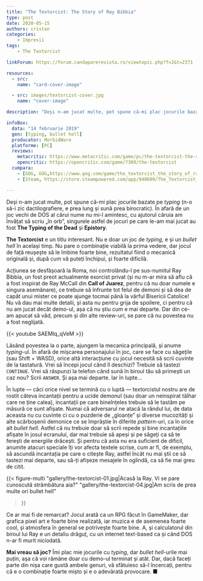 ```yaml
---
title: "The Textorcist: The Story of Ray Bibbia"
type: post
date: 2020-05-15
authors: cristan
categories:
    - Impresii
tags:
    - The Textorcist

linkForum: https://forum.candaparerevista.ro/viewtopic.php?f=2&t=2371

resources:
  - src: 
    name: "card-cover-image"

  - src: images/textorcist-cover.jpg
    name: "cover-image"

description: "Deși n-am jucat multe, pot spune că-mi plac jocurile bazate pe „typing” (n-o să-i zic dactilografiere, e prea lung și sună prea birocratic). În afară de un joc vechi de DOS al cărui nume nu mi-l amintesc, cu ajutorul căruia am învățat să scriu „în orb”, singurele astfel de jocuri pe care le-am mai jucat au fost The Typing of the Dead și Epistory. The Textorcist e un titlu interesant. Nu e doar un joc de typing, e și un bullet hell în același timp. Nu pare o combinație viabilă la prima vedere, dar jocul de față reușește să le îmbine foarte bine, rezultatul fiind o mecanică originală și, după cum vă puteți închipui, și foarte dificilă."

infoBox:
  data: "14 februarie 2019"
  gen: [typing, bullet hell]
  producator: MorbidWare
  platforme: [PC]
  reviews:
    metacritic: https://www.metacritic.com/game/pc/the-textorcist-the-story-of-ray-bibbia
    opencritic: https://opencritic.com/game/7309/the-textorcist
  cumpara:
    - [GOG, GOG,https://www.gog.com/game/the_textorcist_the_story_of_ray_bibbia/]
    - [Steam, https://store.steampowered.com/app/940680/The_Textorcist_The_Story_of_Ray_Bibbia/]

---
```


Deși n-am jucat multe, pot spune că-mi plac jocurile bazate pe _typing_ (n-o să-i zic dactilografiere, e prea lung și sună prea birocratic). În afară de un joc vechi de DOS al cărui nume nu mi-l amintesc, cu ajutorul căruia am învățat să scriu „în orb”, singurele astfel de jocuri pe care le-am mai jucat au fost **The Typing of the Dead** și **Epistory**.

**The Textorcist** e un titlu interesant. Nu e doar un joc de _typing_, e și un _bullet hell_ în același timp. Nu pare o combinație viabilă la prima vedere, dar jocul de față reușește să le îmbine foarte bine, rezultatul fiind o mecanică originală și, după cum vă puteți închipui, și foarte dificilă.

Acțiunea se desfășoară la Roma, noi controlându-l pe sus-numitul Ray Bibbia, un fost preot actualmente exorcist privat (și nu m-ar mira să aflu că a fost inspirat de Ray McCall din **Call of Juarez**, pentru că nu doar numele e singura asemănare), ce trebuie să înfrunte tot felul de demoni și să dea de capăt unui mister ce poate ajunge tocmai până la vârful Bisericii Catolice! Nu vă dau mai multe detalii, și asta nu pentru grija de spoilere, ci pentru că nu am jucat decât demo-ul, așa că nu știu cum e mai departe. Dar din ce-am apucat să văd, precum și din alte review-uri, se pare că nu povestea nu a fost neglijată.

{{< youtube SAEMlq_qVeM >}}

Lăsând povestea la o parte, ajungem la mecanica principală, și anume _typing_-ul. În afară de mișcarea personajului în joc, care se face cu săgețile (sau Shift + WASD), orice altă interacțiune cu jocul necesită să scrii cuvinte de la tastatură. Vrei să începi jocul când îl deschizi? Trebuie să tastezi `CONTINUE`. Vrei să răspunzi la telefon când sună în biroul tău să primești un caz nou? Scrii `ANSWER`. Și așa mai departe. Iar în lupte…

În lupte — căci orice nivel se termină cu o luptă — textorcistul nostru are de rostit câteva incantații pentru a ucide demonul (sau doar un neinspirat tâlhar care ne ține calea), incantații pe care bineînțeles trebuie să le tastăm pe măsură ce sunt afișate. Numai că adversarul ne atacă la rândul lui, de data aceasta nu cu cuvinte ci cu o puzderie de „gloanțe” și diverse mucozități și alte scârboșenii demonice ce se împrăștie în diferite _pattern_-uri, ca în orice alt _bullet hell_. Astfel că nu trebuie doar să scrii repede și bine incantațiile afișate în josul ecranului, dar mai trebuie să apeși și pe săgeți ca să te ferești de energiile drăcești. Și pentru că asta nu era suficient de dificil, anumite atacuri speciale îți vor afecta textele scrise, cum ar fi, de exemplu, să ascundă incantația pe care o citește Ray, astfel încât nu mai știi ce să tastezi mai departe, sau să-ți afișeze mesajele în oglindă, ca să fie mai greu de citit.

{{< figure-multi
    "gallery/the-textorcist-01.jpg|Acasă la Ray. Vi se pare cunoscută strâmbătura aia?"
    "gallery/the-textorcist-04.jpg|Am scris de prea multe ori bullet hell"
>}}

Ce ar mai fi de remarcat? Jocul arată ca un RPG făcut în GameMaker, dar grafica pixel art e foarte bine realizată, iar muzica e de asemenea foarte cool, și atmosfera în general se potrivește foarte bine. A, și calculatorul din biroul lui Ray e un detaliu drăguț, cu un internet text-based ca și când DOS n-ar fi murit niciodată.

**Mai vreau să joc?** Îmi plac mie jocurile cu _typing_, dar _bullet hell_-urile mai puțin, așa că voi rămâne doar cu demo-ul terminat și atât. Dar, dacă faceți parte din nișa care gustă ambele genuri, vă sfătuiesc să-l încercați, pentru că e o combinație foarte mișto și e o adevărată provocare.  ■